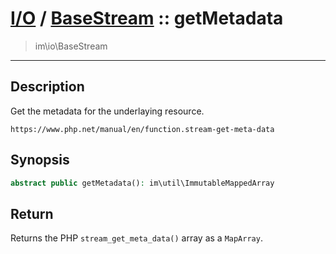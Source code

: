 # [I/O](io.md) / [BaseStream](io-BaseStream.md) :: getMetadata
 > im\io\BaseStream
____

## Description
Get the metadata for the underlaying resource.

`https://www.php.net/manual/en/function.stream-get-meta-data`

## Synopsis
```php
abstract public getMetadata(): im\util\ImmutableMappedArray
```

## Return
Returns the PHP `stream_get_meta_data()` array
as a `MapArray`.
